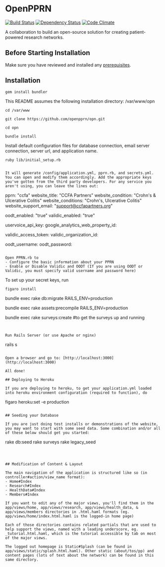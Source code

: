 # OpenPPRN

[![Build Status](https://travis-ci.org/openpprn/opn.svg?branch=master)](https://travis-ci.org/openpprn/opn)
[![Dependency Status](https://gemnasium.com/openpprn/opn.svg)](https://gemnasium.com/openpprn/opn)
[![Code Climate](https://codeclimate.com/github/openpprn/opn/badges/gpa.svg)](https://codeclimate.com/github/openpprn/opn)

A collaboration to build an open-source solution for creating patient-powered research networks.

## Before Starting Installation

Make sure you have reviewed and installed any [prerequisites](https://github.com/openpprn/opn/blob/master/PREREQUISITES.md).

## Installation

```
gem install bundler
```

This README assumes the following installation directory: /var/www/opn

```
cd /var/www

git clone https://github.com/openpprn/opn.git

cd opn

bundle install
```

Install default configuration files for database connection, email server connection, server url, and application name.

```
ruby lib/initial_setup.rb


It will generate /config/application.yml, pprn.rb, and secrets.yml. You can open and modify them accordingly. Add the appropriate keys you've gotten from the third party developers. For any service you aren't using, you can leave the lines out:

```
pprn: "ccfa"
website_title: "CCFA Partners"
website_condition: "Crohn's & Ulcerative Colitis"
website_conditions: "Crohn's, Ulcerative Colitis"
website_support_email: "support@ccfapartners.org"

oodt_enabled: "true"
validic_enabled: "true"

uservoice_api_key: 
google_analytics_web_property_id:

validic_access_token: 
validic_organization_id: 

oodt_username: 
oodt_password: 
```

Open PPRN.rb to 
- Configure the basic information about your PPRN
- Enable or Disable Validic and OODT (If you are using OODT or Validic, you must specify valid username and password here)

```
To set up your secret keys, run

```
figaro install
```


bundle exec rake db:migrate RAILS_ENV=production

bundle exec rake assets:precompile RAILS_ENV=production

bundle exec rake surveys:create #to get the surveys up and running
```


Run Rails Server (or use Apache or nginx)

```
rails s
```

Open a browser and go to: [http://localhost:3000](http://localhost:3000)

All done!

## Deploying to Heroku

If you are deploying to heroku, to get your application.yml loaded into heroku environment configuration (required to function), do
```
figaro heroku:set -e production
```

## Seeding your Database

If you are just doing test installs or demonstrations of the website, you may want to start with some seed data. Some combination and/or all of these below should get you started:

```
rake db:seed
rake surveys
rake legacy_seed
```



## Modification of Content & Layout

The main navigation of the application is structured like so (in controller#action/view_name format):
- Home#Index
- Research#Index
- HealthData#Index
- Members#Index

If you want to edit any of the major views, you'll find them in the app/views/home, app/views/research, app/views/health_data, & app/views/members directories in .html.haml formats (eg. app/views/home/index.html.haml is the logged-in home page)

Each of those directories contains related partials that are used to help support the views, named with a leading underscore, eg. _tutorial.html.haml, which is the tutorial accessible by tab on most of the major views.

The logged out homepage is Static#Splash (can be found in app/views/static/splash.html.haml). Other static (about/tos/pp) and content pages (lots of text about the network) can be found in this same directory.


